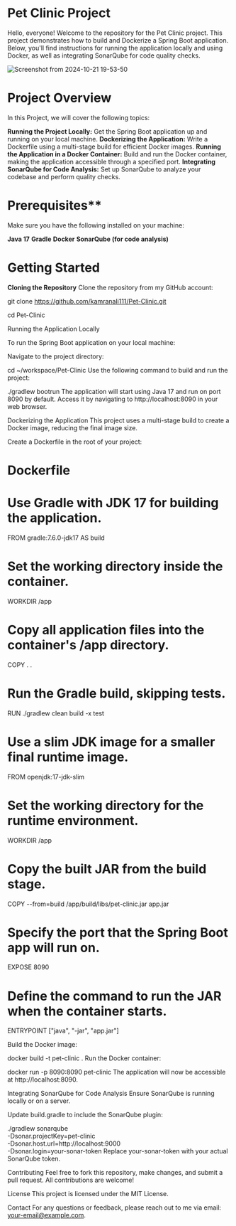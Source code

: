 # Pet Clinic Project

Hello, everyone! Welcome to the repository for the Pet Clinic project. This project demonstrates how to build and Dockerize a Spring Boot application. Below, you'll find instructions for running the application locally and using Docker, as well as integrating SonarQube for code quality checks.

![Screenshot from 2024-10-21 19-53-50](https://github.com/user-attachments/assets/277f6a4c-b65d-4d4a-8137-ca1f6cc07ee2)

# Project Overview

In this Project, we will cover the following topics:

**Running the Project Locally:** Get the Spring Boot application up and running on your local machine.
**Dockerizing the Application:** Write a Dockerfile using a multi-stage build for efficient Docker images.
**Running the Application in a Docker Container:** Build and run the Docker container, making the application accessible through a specified port.
**Integrating SonarQube for Code Analysis:** Set up SonarQube to analyze your codebase and perform quality checks.

# Prerequisites**
Make sure you have the following installed on your machine:

**Java 17**
**Gradle**
**Docker**
**SonarQube (for code analysis)**

# Getting Started

**Cloning the Repository**
Clone the repository from my GitHub account:

git clone https://github.com/kamranali111/Pet-Clinic.git

cd Pet-Clinic

Running the Application Locally

To run the Spring Boot application on your local machine:

Navigate to the project directory:

cd ~/workspace/Pet-Clinic
Use the following command to build and run the project:

./gradlew bootrun
The application will start using Java 17 and run on port 8090 by default. Access it by navigating to http://localhost:8090 in your web browser.

Dockerizing the Application
This project uses a multi-stage build to create a Docker image, reducing the final image size.

Create a Dockerfile in the root of your project:

# Dockerfile

# Use Gradle with JDK 17 for building the application.
FROM gradle:7.6.0-jdk17 AS build

# Set the working directory inside the container.
WORKDIR /app

# Copy all application files into the container's /app directory.
COPY . .

# Run the Gradle build, skipping tests.
RUN ./gradlew clean build -x test

# Use a slim JDK image for a smaller final runtime image.
FROM openjdk:17-jdk-slim

# Set the working directory for the runtime environment.
WORKDIR /app

# Copy the built JAR from the build stage.
COPY --from=build /app/build/libs/pet-clinic.jar app.jar

# Specify the port that the Spring Boot app will run on.
EXPOSE 8090

# Define the command to run the JAR when the container starts.
ENTRYPOINT ["java", "-jar", "app.jar"]

Build the Docker image:


docker build -t pet-clinic .
Run the Docker container:


docker run -p 8090:8090 pet-clinic
The application will now be accessible at http://localhost:8090.

Integrating SonarQube for Code Analysis
Ensure SonarQube is running locally or on a server.

Update build.gradle to include the SonarQube plugin:


./gradlew sonarqube \
-Dsonar.projectKey=pet-clinic \
-Dsonar.host.url=http://localhost:9000 \
-Dsonar.login=your-sonar-token
Replace your-sonar-token with your actual SonarQube token.

Contributing
Feel free to fork this repository, make changes, and submit a pull request. All contributions are welcome!

License
This project is licensed under the MIT License.

Contact
For any questions or feedback, please reach out to me via email: your-email@example.com.

